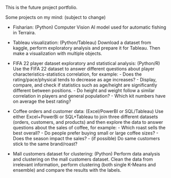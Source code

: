 This is the future project portfolio.

Some projects on my mind: (subject to change)
- Fisharian: (Python)
	Computer Vision AI model used for automatic fishing in Terraira.

- Tableau visualization: (Python/Tableau)
	Download a dataset from kaggle, perform exploratory analysis and prepare it for Tableau.
	Then make a visualization with multiple objects.

- FIFA 22 player dataset exploratory and statistical analysis: (Python/R)
	Use the FIFA 22 dataset to answer different questions about player characteristics-statistics correlation,
	for example:
		- Does the rating/pace/physical tends to decrease as age increases?
		- Display, compare, and check if statistics such as age/height are significantly different between positions.
		- Do height and weight follow a similar correlation in players and general population?
		- Which kit numbers have on average the best rating?

- Coffee orders and customer data: (Excel/PowerBI or SQL/Tableau)
	Use either Excel+PowerBi or SQL+Tableau to join three different datasets (orders, customers, and products) and then
	explore the data to answer questions about the sales of coffee, for example:
		- Which roast sells the best overall?
		- Do people prefer buying small or large coffee sizes?
		- Does the season impact the sales?
		- (if possible) Do same customers stick to the same brand/roast?

- Mall customers dataset for clustering: (Python)
	Perform data analysis and clustering on the mall customers dataset.
	Clean the data from irrelevant information, perform clustering (both single K-Means and ensemble) and compare the
	results with the labels.
